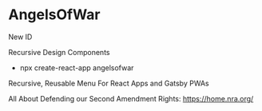# AngelsOfWar
New ID


Recursive Design Components

- npx create-react-app angelsofwar


Recursive, Reusable Menu For React Apps and Gatsby PWAs

All About Defending our Second Amendment Rights:
https://home.nra.org/